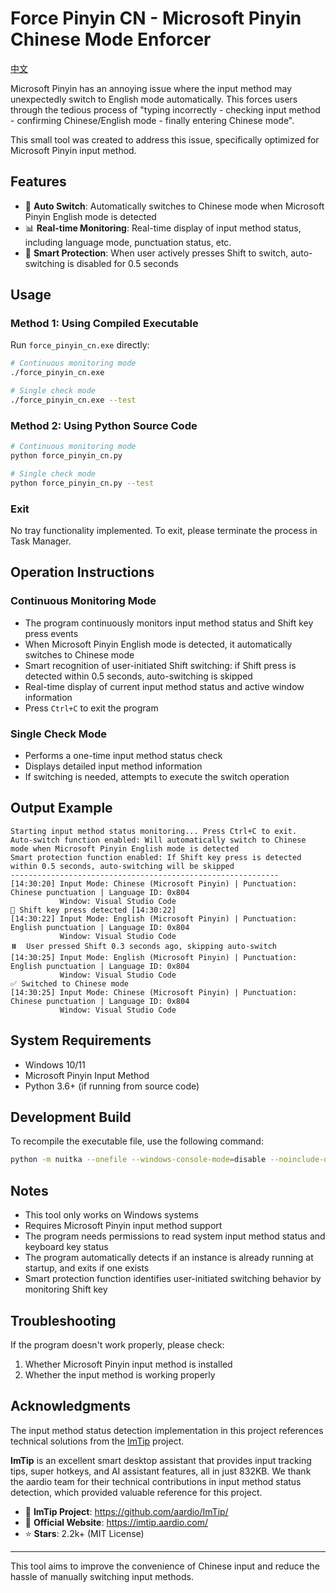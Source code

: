 # Force Pinyin CN - Microsoft Pinyin Chinese Mode Enforcer

[中文](./README_cn.md)

Microsoft Pinyin has an annoying issue where the input method may unexpectedly switch to English mode automatically. This forces users through the tedious process of "typing incorrectly - checking input method - confirming Chinese/English mode - finally entering Chinese mode".

This small tool was created to address this issue, specifically optimized for Microsoft Pinyin input method.

## Features

- 🎯 **Auto Switch**: Automatically switches to Chinese mode when Microsoft Pinyin English mode is detected
- 📊 **Real-time Monitoring**: Real-time display of input method status, including language mode, punctuation status, etc.
- 🧠 **Smart Protection**: When user actively presses Shift to switch, auto-switching is disabled for 0.5 seconds

## Usage

### Method 1: Using Compiled Executable

Run `force_pinyin_cn.exe` directly:

```bash
# Continuous monitoring mode
./force_pinyin_cn.exe

# Single check mode
./force_pinyin_cn.exe --test
```

### Method 2: Using Python Source Code

```bash
# Continuous monitoring mode
python force_pinyin_cn.py

# Single check mode  
python force_pinyin_cn.py --test
```

### Exit
No tray functionality implemented. To exit, please terminate the process in Task Manager.

## Operation Instructions

### Continuous Monitoring Mode
- The program continuously monitors input method status and Shift key press events
- When Microsoft Pinyin English mode is detected, it automatically switches to Chinese mode
- Smart recognition of user-initiated Shift switching: if Shift press is detected within 0.5 seconds, auto-switching is skipped
- Real-time display of current input method status and active window information
- Press `Ctrl+C` to exit the program

### Single Check Mode
- Performs a one-time input method status check
- Displays detailed input method information
- If switching is needed, attempts to execute the switch operation

## Output Example

```
Starting input method status monitoring... Press Ctrl+C to exit.
Auto-switch function enabled: Will automatically switch to Chinese mode when Microsoft Pinyin English mode is detected
Smart protection function enabled: If Shift key press is detected within 0.5 seconds, auto-switching will be skipped
------------------------------------------------------------
[14:30:20] Input Mode: Chinese (Microsoft Pinyin) | Punctuation: Chinese punctuation | Language ID: 0x804
           Window: Visual Studio Code
🔄 Shift key press detected [14:30:22]
[14:30:22] Input Mode: English (Microsoft Pinyin) | Punctuation: English punctuation | Language ID: 0x804
           Window: Visual Studio Code
⏸️  User pressed Shift 0.3 seconds ago, skipping auto-switch
[14:30:25] Input Mode: English (Microsoft Pinyin) | Punctuation: English punctuation | Language ID: 0x804
           Window: Visual Studio Code
✅ Switched to Chinese mode
[14:30:25] Input Mode: Chinese (Microsoft Pinyin) | Punctuation: Chinese punctuation | Language ID: 0x804
           Window: Visual Studio Code
```

## System Requirements

- Windows 10/11
- Microsoft Pinyin Input Method
- Python 3.6+ (if running from source code)

## Development Build

To recompile the executable file, use the following command:

```bash
python -m nuitka --onefile --windows-console-mode=disable --noinclude-dlls=libcrypto-3.dll --windows-icon-from-ico=.\icon.ico force_pinyin_cn.py
```

## Notes

- This tool only works on Windows systems
- Requires Microsoft Pinyin input method support
- The program needs permissions to read system input method status and keyboard key status
- The program automatically detects if an instance is already running at startup, and exits if one exists
- Smart protection function identifies user-initiated switching behavior by monitoring Shift key

## Troubleshooting

If the program doesn't work properly, please check:
1. Whether Microsoft Pinyin input method is installed
2. Whether the input method is working properly

## Acknowledgments

The input method status detection implementation in this project references technical solutions from the [ImTip](https://github.com/aardio/ImTip/) project.

**ImTip** is an excellent smart desktop assistant that provides input tracking tips, super hotkeys, and AI assistant features, all in just 832KB. We thank the aardio team for their technical contributions in input method status detection, which provided valuable reference for this project.

- 🔗 **ImTip Project**: https://github.com/aardio/ImTip/
- 📖 **Official Website**: https://imtip.aardio.com/
- ⭐ **Stars**: 2.2k+ (MIT License)

---

This tool aims to improve the convenience of Chinese input and reduce the hassle of manually switching input methods. 
